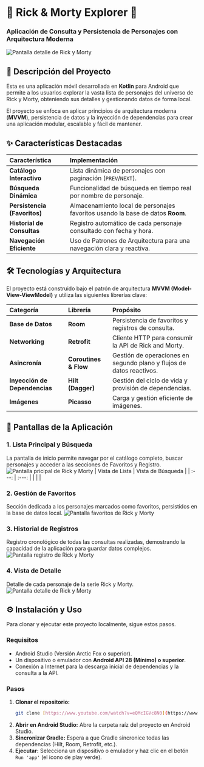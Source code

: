 # 🌌 Rick & Morty Explorer 🚀
### Aplicación de Consulta y Persistencia de Personajes con Arquitectura Moderna

![Pantalla detalle de Rick y Morty](assets/screenshots/carga.png)

## 📝 Descripción del Proyecto

Esta es una aplicación móvil desarrollada en **Kotlin** para Android que permite a los usuarios explorar la vasta lista de personajes del universo de Rick y Morty, obteniendo sus detalles y gestionando datos de forma local.

El proyecto se enfoca en aplicar principios de arquitectura moderna (**MVVM**), persistencia de datos y la inyección de dependencias para crear una aplicación modular, escalable y fácil de mantener.

## ✨ Características Destacadas

| Característica | Implementación |
| :--- | :--- |
| **Catálogo Interactivo** | Lista dinámica de personajes con paginación (`PREV`/`NEXT`). |
| **Búsqueda Dinámica** | Funcionalidad de búsqueda en tiempo real por nombre de personaje. |
| **Persistencia (Favoritos)** | Almacenamiento local de personajes favoritos usando la base de datos **Room**. |
| **Historial de Consultas** | Registro automático de cada personaje consultado con fecha y hora. |
| **Navegación Eficiente** | Uso de Patrones de Arquitectura para una navegación clara y reactiva. |

## 🛠️ Tecnologías y Arquitectura

El proyecto está construido bajo el patrón de arquitectura **MVVM (Model-View-ViewModel)** y utiliza las siguientes librerías clave:

| Categoría | Librería | Propósito |
| :--- | :--- | :--- |
| **Base de Datos** | **Room** | Persistencia de favoritos y registros de consulta. |
| **Networking** | **Retrofit** | Cliente HTTP para consumir la API de Rick and Morty. |
| **Asincronía** | **Coroutines & Flow** | Gestión de operaciones en segundo plano y flujos de datos reactivos. |
| **Inyección de Dependencias** | **Hilt (Dagger)** | Gestión del ciclo de vida y provisión de dependencias. |
| **Imágenes** | **Picasso** | Carga y gestión eficiente de imágenes. |

## 📲 Pantallas de la Aplicación

### 1. Lista Principal y Búsqueda
La pantalla de inicio permite navegar por el catálogo completo, buscar personajes y acceder a las secciones de Favoritos y Registro.
![Pantalla pricipal de Rick y Morty](assets/screenshots/pricipal.png)
| Vista de Lista | Vista de Búsqueda |
| :---: | :---: |
|  |  |

### 2. Gestión de Favoritos
Sección dedicada a los personajes marcados como favoritos, persistidos en la base de datos local.
![Pantalla favoritos de Rick y Morty](assets/screenshots/favoritos.png)


### 3. Historial de Registros
Registro cronológico de todas las consultas realizadas, demostrando la capacidad de la aplicación para guardar datos complejos.
![Pantalla registro de Rick y Morty](assets/screenshots/registro.png)

### 4. Vista de Detalle
Detalle de cada personaje de la serie Rick y Morty.
![Pantalla detalle de Rick y Morty](assets/screenshots/detalle.png)


## ⚙️ Instalación y Uso

Para clonar y ejecutar este proyecto localmente, sigue estos pasos.

### Requisitos

* Android Studio (Versión Arctic Fox o superior).
* Un dispositivo o emulador con **Android API 28 (Mínimo) o superior**.
* Conexión a Internet para la descarga inicial de dependencias y la consulta a la API.

### Pasos

1.  **Clonar el repositorio:**
    ```bash
    git clone [https://www.youtube.com/watch?v=eQMcIGVc8N0](https://www.youtube.com/watch?v=eQMcIGVc8N0)
    ```
2.  **Abrir en Android Studio:**
    Abre la carpeta raíz del proyecto en Android Studio.
3.  **Sincronizar Gradle:**
    Espera a que Gradle sincronice todas las dependencias (Hilt, Room, Retrofit, etc.).
4.  **Ejecutar:**
    Selecciona un dispositivo o emulador y haz clic en el botón `Run 'app'` (el icono de play verde).